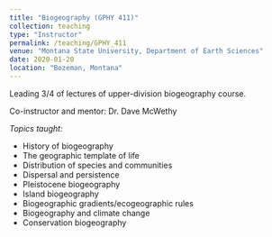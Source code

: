 ```yaml
---
title: "Biogeography (GPHY 411)"
collection: teaching
type: "Instructor"
permalink: /teaching/GPHY_411
venue: "Montana State University, Department of Earth Sciences"
date: 2020-01-20
location: "Bozeman, Montana"
---
```


Leading 3/4 of lectures of upper-division biogeography course.

Co-instructor and mentor: Dr. Dave McWethy

*Topics taught:*

* History of biogeography
* The geographic template of life
* Distribution of species and communities
* Dispersal and persistence
* Pleistocene biogeography
* Island biogeography
* Biogeographic gradients/ecogeographic rules
* Biogeography and climate change
* Conservation biogeography